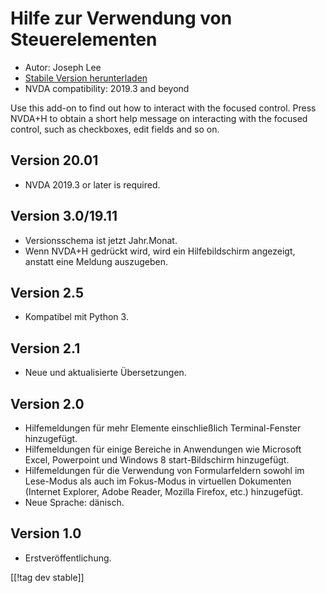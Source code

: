 # Hilfe zur Verwendung von Steuerelementen #

* Autor: Joseph Lee
* [Stabile Version herunterladen][1]
* NVDA compatibility: 2019.3 and beyond

Use this add-on to find out how to interact with the focused control.  Press
NVDA+H to obtain a short help message on interacting with the focused
control, such as checkboxes, edit fields and so on.

## Version 20.01

* NVDA 2019.3 or later is required.

## Version 3.0/19.11

* Versionsschema ist jetzt Jahr.Monat.
* Wenn NVDA+H gedrückt wird, wird ein Hilfebildschirm angezeigt, anstatt
  eine Meldung auszugeben.

## Version 2.5

* Kompatibel mit Python 3.

## Version 2.1

* Neue und aktualisierte Übersetzungen.

## Version 2.0

* Hilfemeldungen für mehr Elemente einschließlich Terminal-Fenster
  hinzugefügt.
* Hilfemeldungen für einige Bereiche in Anwendungen wie Microsoft Excel,
  Powerpoint und Windows 8 start-Bildschirm hinzugefügt.
* Hilfemeldungen für die Verwendung von Formularfeldern sowohl im Lese-Modus
  als auch im Fokus-Modus in virtuellen Dokumenten (Internet Explorer, Adobe
  Reader, Mozilla Firefox, etc.) hinzugefügt.
* Neue Sprache: dänisch.

## Version 1.0

* Erstveröffentlichung.

[[!tag dev stable]]

[1]: https://addons.nvda-project.org/files/get.php?file=cua

[2]: https://addons.nvda-project.org/files/get.php?file=cua-dev

